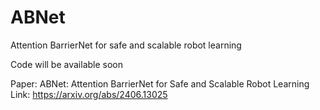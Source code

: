 # ABNet
Attention BarrierNet for safe and scalable robot learning

Code will be available soon

Paper: ABNet: Attention BarrierNet for Safe and Scalable Robot Learning
Link: https://arxiv.org/abs/2406.13025
